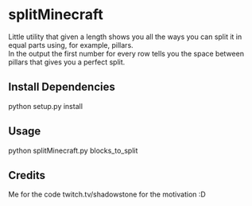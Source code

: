 # splitMinecraft
Little utility that given a length shows you all the ways you can split it in equal parts using, for example, pillars.<br>
In the output the first number for every row tells you the space between pillars that gives you a perfect split. <br>


<h2>Install Dependencies</h2>
    python setup.py install

<h2>Usage</h2> 
    python splitMinecraft.py blocks_to_split
    
<h2>Credits</h2>
    Me for the code
    twitch.tv/shadowstone for the motivation :D

